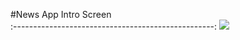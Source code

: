 #News App
Intro Screen               
:--------------------------------------------------:
![](gif/untitled-min.gif)     
